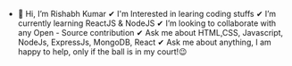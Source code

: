 - 👋 Hi, I’m Rishabh Kumar
✔ I'm Interested in learing coding stuffs
✔ I’m currently learning ReactJS & NodeJS
✔ I’m looking to collaborate with any Open - Source contribution
✔ Ask me about HTML,CSS, Javascript, NodeJs, ExpressJs, MongoDB, React
✔ Ask me about anything, I am happy to help, only if the ball is in my court!😉

